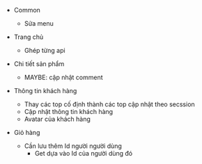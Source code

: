 * Common
   - Sửa menu

* Trang chủ
   - Ghép từng api
* Chi tiết sản phẩm
   - MAYBE: cập nhật comment
* Thông tin khách hàng
   - Thay các top cố định thành các top cập nhật theo secssion
   - Cập nhật thông tin khách hàng
   - Avatar của khách hàng

* Giỏ hàng
   - Cần lưu thêm Id người người dùng
      - Get dựa vào Id của người dùng đó
